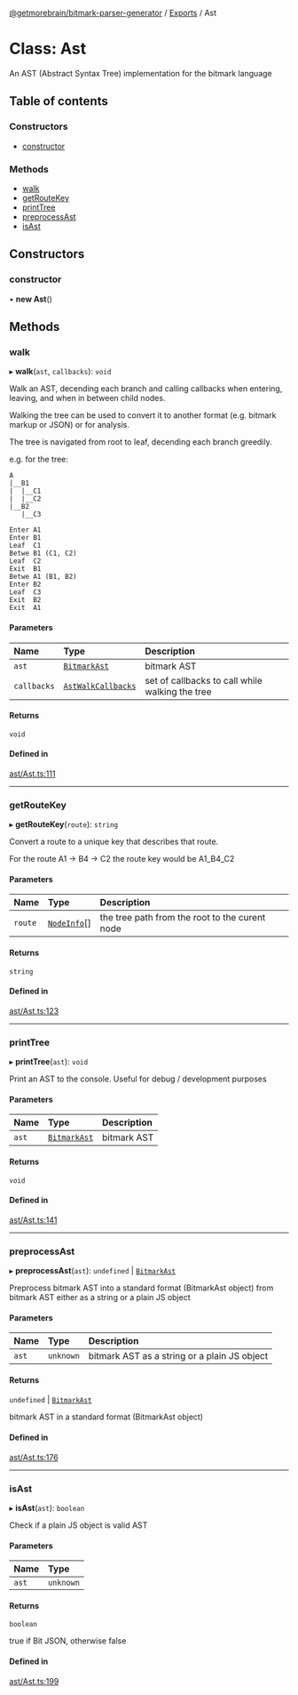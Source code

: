 [@getmorebrain/bitmark-parser-generator](../API.md) / [Exports](../modules.md) / Ast

# Class: Ast

An AST (Abstract Syntax Tree) implementation for the bitmark language

## Table of contents

### Constructors

- [constructor](Ast.md#constructor)

### Methods

- [walk](Ast.md#walk)
- [getRouteKey](Ast.md#getRouteKey)
- [printTree](Ast.md#printTree)
- [preprocessAst](Ast.md#preprocessAst)
- [isAst](Ast.md#isAst)

## Constructors

### constructor

• **new Ast**()

## Methods

### walk

▸ **walk**(`ast`, `callbacks`): `void`

Walk an AST, decending each branch and calling callbacks when entering, leaving, and when in between child
nodes.

Walking the tree can be used to convert it to another format (e.g. bitmark markup or JSON) or for analysis.

The tree is navigated from root to leaf, decending each branch greedily.

e.g. for the tree:
```
A
|__B1
|  |__C1
|  |__C2
|__B2
   |__C3

Enter A1
Enter B1
Leaf  C1
Betwe B1 (C1, C2)
Leaf  C2
Exit  B1
Betwe A1 (B1, B2)
Enter B2
Leaf  C3
Exit  B2
Exit  A1
```

#### Parameters

| Name | Type | Description |
| :------ | :------ | :------ |
| `ast` | [`BitmarkAst`](../interfaces/BitmarkAst.md) | bitmark AST |
| `callbacks` | [`AstWalkCallbacks`](../interfaces/AstWalkCallbacks.md) | set of callbacks to call while walking the tree |

#### Returns

`void`

#### Defined in

[ast/Ast.ts:111](https://github.com/getMoreBrain/bitmark-parser-generator/blob/b82d7bf/src/ast/Ast.ts#L111)

___

### getRouteKey

▸ **getRouteKey**(`route`): `string`

Convert a route to a unique key that describes that route.

For the route A1 -> B4 -> C2 the route key would be A1_B4_C2

#### Parameters

| Name | Type | Description |
| :------ | :------ | :------ |
| `route` | [`NodeInfo`](../interfaces/NodeInfo.md)[] | the tree path from the root to the curent node |

#### Returns

`string`

#### Defined in

[ast/Ast.ts:123](https://github.com/getMoreBrain/bitmark-parser-generator/blob/b82d7bf/src/ast/Ast.ts#L123)

___

### printTree

▸ **printTree**(`ast`): `void`

Print an AST to the console.
Useful for debug / development purposes

#### Parameters

| Name | Type | Description |
| :------ | :------ | :------ |
| `ast` | [`BitmarkAst`](../interfaces/BitmarkAst.md) | bitmark AST |

#### Returns

`void`

#### Defined in

[ast/Ast.ts:141](https://github.com/getMoreBrain/bitmark-parser-generator/blob/b82d7bf/src/ast/Ast.ts#L141)

___

### preprocessAst

▸ **preprocessAst**(`ast`): `undefined` \| [`BitmarkAst`](../interfaces/BitmarkAst.md)

Preprocess bitmark AST into a standard format (BitmarkAst object) from bitmark AST either as a string
or a plain JS object

#### Parameters

| Name | Type | Description |
| :------ | :------ | :------ |
| `ast` | `unknown` | bitmark AST as a string or a plain JS object |

#### Returns

`undefined` \| [`BitmarkAst`](../interfaces/BitmarkAst.md)

bitmark AST in a standard format (BitmarkAst object)

#### Defined in

[ast/Ast.ts:176](https://github.com/getMoreBrain/bitmark-parser-generator/blob/b82d7bf/src/ast/Ast.ts#L176)

___

### isAst

▸ **isAst**(`ast`): `boolean`

Check if a plain JS object is valid AST

#### Parameters

| Name | Type |
| :------ | :------ |
| `ast` | `unknown` |

#### Returns

`boolean`

true if Bit JSON, otherwise false

#### Defined in

[ast/Ast.ts:199](https://github.com/getMoreBrain/bitmark-parser-generator/blob/b82d7bf/src/ast/Ast.ts#L199)
